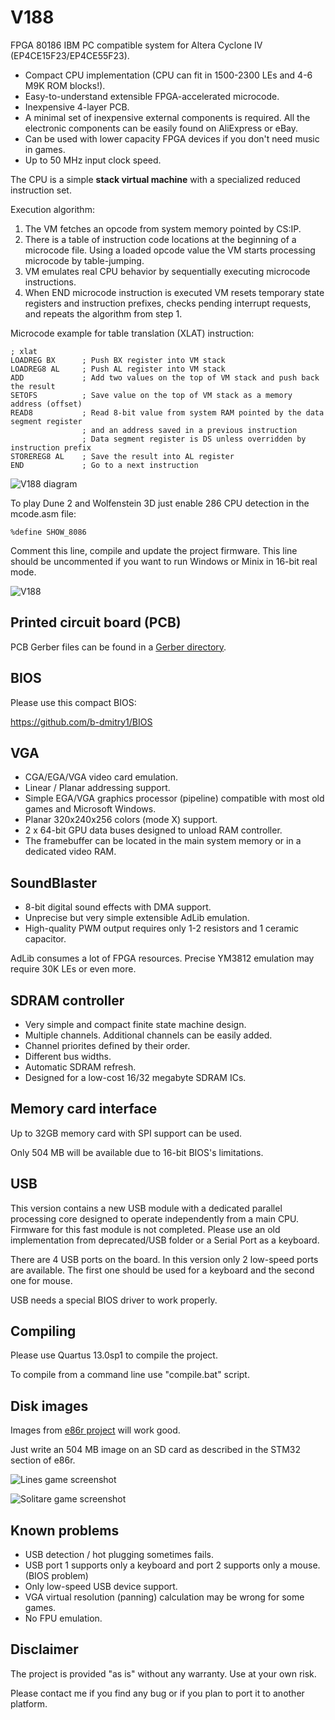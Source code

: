 # V188

FPGA 80186 IBM PC compatible system for Altera Cyclone IV (EP4CE15F23/EP4CE55F23).

* Compact CPU implementation (CPU can fit in 1500-2300 LEs and 4-6 M9K ROM blocks!).
* Easy-to-understand extensible FPGA-accelerated microcode.
* Inexpensive 4-layer PCB.
* A minimal set of inexpensive external components is required. All the electronic components can be easily found on AliExpress or eBay.
* Can be used with lower capacity FPGA devices if you don't need music in games.
* Up to 50 MHz input clock speed.

The CPU is a simple **stack virtual machine** with a specialized reduced instruction set.

Execution algorithm:

1. The VM fetches an opcode from system memory pointed by CS:IP.
2. There is a table of instruction code locations at the beginning of a microcode file. Using a loaded opcode value the VM starts processing microcode by table-jumping.
3. VM emulates real CPU behavior by sequentially executing microcode instructions.
4. When END microcode instruction is executed VM resets temporary state registers and instruction prefixes, checks pending interrupt requests, and repeats the algorithm from step 1.

Microcode example for table translation (XLAT) instruction:

```assembly
; xlat
LOADREG BX      ; Push BX register into VM stack
LOADREG8 AL     ; Push AL register into VM stack
ADD             ; Add two values on the top of VM stack and push back the result
SETOFS          ; Save value on the top of VM stack as a memory address (offset)
READ8           ; Read 8-bit value from system RAM pointed by the data segment register
                ; and an address saved in a previous instruction
                ; Data segment register is DS unless overridden by instruction prefix
STOREREG8 AL    ; Save the result into AL register
END             ; Go to a next instruction
```

![V188 diagram](pictures/V188diagram.png)

To play Dune 2 and Wolfenstein 3D just enable 286 CPU detection in the mcode.asm file:

    %define SHOW_8086

Comment this line, compile and update the project firmware. This line should be uncommented if you want to run Windows or Minix in 16-bit real mode.

![V188](pictures/V188.jpg)

## Printed circuit board (PCB)

PCB Gerber files can be found in a [Gerber directory](Gerber/).

## BIOS

Please use this compact BIOS:

<https://github.com/b-dmitry1/BIOS>

## VGA

* CGA/EGA/VGA video card emulation.
* Linear / Planar addressing support.
* Simple EGA/VGA graphics processor (pipeline) compatible with most old games and Microsoft Windows.
* Planar 320x240x256 colors (mode X) support.
* 2 x 64-bit GPU data buses designed to unload RAM controller.
* The framebuffer can be located in the main system memory or in a dedicated video RAM.

## SoundBlaster

* 8-bit digital sound effects with DMA support.
* Unprecise but very simple extensible AdLib emulation.
* High-quality PWM output requires only 1-2 resistors and 1 ceramic capacitor.

AdLib consumes a lot of FPGA resources. Precise YM3812 emulation may require 30K LEs or even more.

## SDRAM controller

* Very simple and compact finite state machine design.
* Multiple channels. Additional channels can be easily added.
* Channel priorites defined by their order.
* Different bus widths.
* Automatic SDRAM refresh.
* Designed for a low-cost 16/32 megabyte SDRAM ICs.

## Memory card interface

Up to 32GB memory card with SPI support can be used.

Only 504 MB will be available due to 16-bit BIOS's limitations.

## USB

This version contains a new USB module with a dedicated parallel processing core designed to operate independently from a main CPU.
Firmware for this fast module is not completed.
Please use an old implementation from deprecated/USB folder or a Serial Port as a keyboard.

There are 4 USB ports on the board.
In this version only 2 low-speed ports are available.
The first one should be used for a keyboard and the second one for mouse.

USB needs a special BIOS driver to work properly.

## Compiling

Please use Quartus 13.0sp1 to compile the project.

To compile from a command line use "compile.bat" script.

## Disk images

Images from [e86r project](https://github.com/b-dmitry1/e86r) will work good.

Just write an 504 MB image on an SD card as described in the STM32 section of e86r.

![Lines game screenshot](pictures/ColorLines.jpg)

![Solitare game screenshot](pictures/Solit.jpg)

## Known problems

* USB detection / hot plugging sometimes fails.
* USB port 1 supports only a keyboard and port 2 supports only a mouse. (BIOS problem)
* Only low-speed USB device support.
* VGA virtual resolution (panning) calculation may be wrong for some games.
* No FPU emulation.

## Disclaimer

The project is provided "as is" without any warranty. Use at your own risk.

Please contact me if you find any bug or if you plan to port it to another platform.
